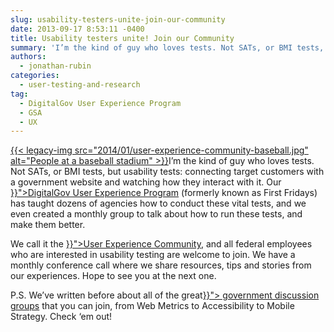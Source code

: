 ```yaml
---
slug: usability-testers-unite-join-our-community
date: 2013-09-17 8:53:11 -0400
title: Usability testers unite! Join our Community
summary: 'I’m the kind of guy who loves tests. Not SATs, or BMI tests, but usability tests: connecting target customers with a government website and watching how they interact with it. Our DigitalGov User Experience Program (formerly known as First Fridays) has taught dozens of agencies how to conduct'
authors:
  - jonathan-rubin
categories:
  - user-testing-and-research
tag:
  - DigitalGov User Experience Program
  - GSA
  - UX
---
```


<p dir="ltr">
  <a href="https://s3.amazonaws.com/digitalgov/legacy-img/2014/01/user-experience-community-baseball.jpg">{{< legacy-img src="2014/01/user-experience-community-baseball.jpg" alt="People at a baseball stadium" >}}</a>I’m the kind of guy who loves tests. Not SATs, or BMI tests, but usability tests: connecting target customers with a government website and watching how they interact with it. Our <a href="{{< link "resources/digitalgov-user-experience-resources/" >}}">DigitalGov User Experience Program</a> (formerly known as First Fridays)<a href="http://www.howto.gov/firstfridays"> </a>has taught dozens of agencies how to conduct these vital tests, and we even created a monthly group to talk about how to run these tests, and make them better.
</p>

<p dir="ltr">
  We call it the <a title="Web Content Managers Forum" href="{{< link "web-managers-forum.md" >}}">User Experience Community</a>, and all federal employees who are interested in usability testing are welcome to join. We have a monthly conference call where we share resources, tips and stories from our experiences. Hope to see you at the next one.
</p>

<p dir="ltr">
  P.S. We’ve written before about all of the great<a href="{{< link "communities.md" >}}"> government discussion groups</a> that you can join, from Web Metrics to Accessibility to Mobile Strategy. Check ‘em out!
</p>